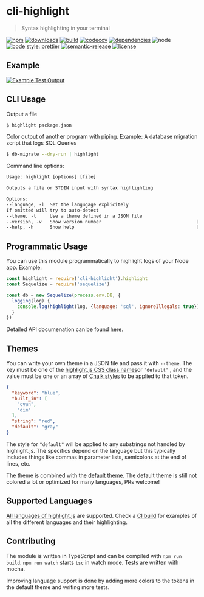 # cli-highlight

> Syntax highlighting in your terminal

[![npm](https://img.shields.io/npm/v/cli-highlight.svg)](https://www.npmjs.com/package/cli-highlight)
[![downloads](https://img.shields.io/npm/dm/cli-highlight.svg)](https://www.npmjs.com/package/cli-highlight)
[![build](https://travis-ci.org/felixfbecker/cli-highlight.svg?branch=master)](https://travis-ci.org/felixfbecker/cli-highlight)
[![codecov](https://codecov.io/gh/felixfbecker/cli-highlight/branch/master/graph/badge.svg)](https://codecov.io/gh/felixfbecker/cli-highlight)
[![dependencies](https://david-dm.org/felixfbecker/cli-highlight.svg)](https://david-dm.org/felixfbecker/cli-highlight)
![node](http://img.shields.io/node/v/cli-highlight.svg)
[![code style: prettier](https://img.shields.io/badge/code_style-prettier-ff69b4.svg)](https://github.com/prettier/prettier)
[![semantic-release](https://img.shields.io/badge/%20%20%F0%9F%93%A6%F0%9F%9A%80-semantic--release-e10079.svg)](https://github.com/semantic-release/semantic-release)
[![license](https://img.shields.io/npm/l/cli-highlight.svg)](https://github.com/felixfbecker/cli-highlight/blob/master/LICENSE.txt)

## Example

[![Example Test Output](media/tests.png)](https://travis-ci.org/felixfbecker/cli-highlight)

## CLI Usage

Output a file

```sh
$ highlight package.json
```

Color output of another program with piping. Example: A database migration script that logs SQL Queries

```sh
$ db-migrate --dry-run | highlight
```

Command line options:

```html
Usage: highlight [options] [file]

Outputs a file or STDIN input with syntax highlighting

Options:
--language, -l  Set the langugage explicitely
If omitted will try to auto-detect
--theme, -t     Use a theme defined in a JSON file
--version, -v   Show version number                                   [boolean]
--help, -h      Show help                                             [boolean]
```

## Programmatic Usage

You can use this module programmatically to highlight logs of your Node app. Example:

```js
const highlight = require('cli-highlight').highlight
const Sequelize = require('sequelize')

const db = new Sequelize(process.env.DB, {
  logging(log) {
    console.log(highlight(log, {language: 'sql', ignoreIllegals: true}))
  }
})
```

Detailed API documenation can be found [here](http://cli-highlight.surge.sh/).

## Themes

You can write your own theme in a JSON file and pass it with `--theme`. The key must be one of
the [highlight.js CSS class names](http://highlightjs.readthedocs.io/en/latest/css-classes-reference.html)or `"default"`
, and the value must be one or an array of [Chalk styles](https://github.com/chalk/chalk#styles) to be applied to that
token.

```json
{
  "keyword": "blue",
  "built_in": [
    "cyan",
    "dim"
  ],
  "string": "red",
  "default": "gray"
}
```

The style for `"default"` will be applied to any substrings not handled by highlight.js. The specifics depend on the
language but this typically includes things like commas in parameter lists, semicolons at the end of lines, etc.

The theme is combined with the [default theme](http://cli-highlight.surge.sh/globals.html#default_theme). The default
theme is still not colored a lot or optimized for many languages, PRs welcome!

## Supported Languages

[All languages of highlight.js](https://highlightjs.org/static/demo/) are supported. Check
a [CI build](https://travis-ci.org/felixfbecker/cli-highlight) for examples of all the different languages and their
highlighting.

## Contributing

The module is written in TypeScript and can be compiled with `npm run build`.
`npm run watch` starts `tsc` in watch mode. Tests are written with mocha.

Improving language support is done by adding more colors to the tokens in the default theme and writing more tests.
